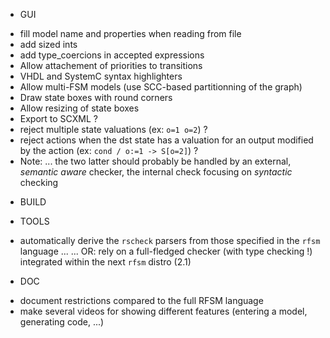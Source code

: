 * GUI
- fill model name and properties when reading from file
- add sized ints
- add type_coercions in accepted expressions
- Allow attachement of priorities to transitions
- VHDL and SystemC syntax highlighters
- Allow multi-FSM models (use SCC-based partitionning of the graph)
- Draw state boxes with round corners
- Allow resizing of state boxes
- Export to SCXML ?
- reject multiple state valuations (ex: `o=1 o=2`) ?
- reject actions when the dst state has a valuation for an output modified by the action (ex: `cond / o:=1 -> S[o=2]`) ?
- Note: ... the two latter should probably be handled by an external, _semantic aware_ checker, the
  internal check focusing on _syntactic_ checking

* BUILD

* TOOLS
- automatically derive the `rscheck` parsers from those specified in the `rfsm` language ...
  ... OR: rely on a full-fledged checker (with type checking !) integrated within the next `rfsm` distro (2.1)

* DOC
- document restrictions compared to the full RFSM language
- make several videos for showing different features (entering a model, generating code, ...)

